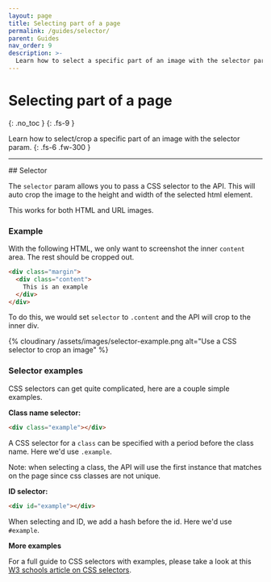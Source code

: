 ```yaml
---
layout: page
title: Selecting part of a page
permalink: /guides/selector/
parent: Guides
nav_order: 9
description: >-
  Learn how to select a specific part of an image with the selector param.
---
```

# Selecting part of a page
{: .no_toc }
{: .fs-9 }

Learn how to select/crop a specific part of an image with the selector param.
{: .fs-6 .fw-300 }

<hr>
## Selector

The `selector` param allows you to pass a CSS selector to the API. This will auto crop the image to the height and width of the selected
html element.

This works for both HTML and URL images.

### Example

With the following HTML, we only want to screenshot the inner `content` area. The rest should be cropped out.

```html
<div class="margin">
  <div class="content">
    This is an example
  </div>
</div>
```

To do this, we would set `selector` to `.content` and the API will crop to the inner div.

{% cloudinary /assets/images/selector-example.png alt="Use a CSS selector to crop an image" %}

### Selector examples

CSS selectors can get quite complicated, here are a couple simple examples.


**Class name selector:**
```html
<div class="example"></div>
```

A CSS selector for a `class` can be specified with a period before the class name. Here we'd use `.example`.

Note: when selecting a class, the API will use the first instance that matches on the page since css classes are not unique.

**ID selector:**

```html
<div id="example"></div>
```

When selecting and ID, we add a hash before the id. Here we'd use `#example`.

**More examples**

For a full guide to CSS selectors with examples, please take a look at this <a href="https://www.w3schools.com/cssref/css_selectors.php">W3 schools article on CSS selectors</a>.







